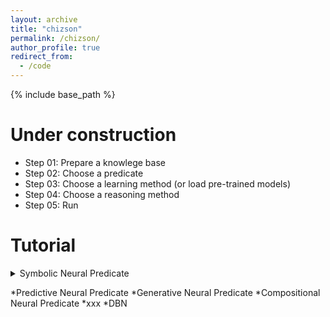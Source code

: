 ```yaml
---
layout: archive
title: "chizson"
permalink: /chizson/
author_profile: true
redirect_from:
  - /code
---
```


{% include base_path %}

Under construction
======

* Step 01: Prepare a knowlege base
* Step 02: Choose a predicate
* Step 03: Choose a learning method (or load pre-trained models)
* Step 04: Choose a reasoning method
* Step 05: Run


Tutorial
======


<details>
 <summary>Symbolic Neural Predicate</summary>

  <ul>
  <li>Level 1  
    <ul>
      <li>Level 2</li>
      <li>Level 3
        <ul>
          <li>Level 4</li>
          <li>Level 5
            <ul>
              <li>Level 6</li>
              <li>Level 7
                <ul>
                  <li>Level 8</li>
                </ul>
              </li>
            </ul>
          </li>
        </ul>
      </li>
    </ul>
  </li>
</ul>
</details>


*Predictive Neural Predicate
*Generative Neural Predicate
*Compositional Neural Predicate
    *xxx
    *DBN	